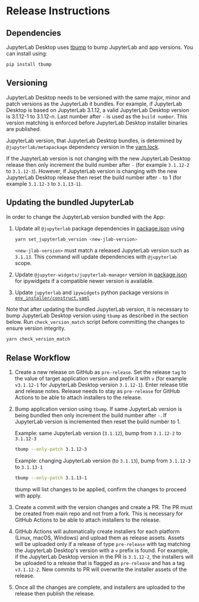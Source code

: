 # Release Instructions

## Dependencies

JupyterLab Desktop uses [tbump](https://github.com/dmerejkowsky/tbump) to bump JupyterLab and app versions. You can install using:
```bash
pip install tbump
```

## Versioning

JupyterLab Desktop needs to be versioned with the same major, minor and patch versions as the JupyterLab it bundles. For example, if JupyterLab Desktop is based on JupyterLab 3.1.12, a valid JupyterLab Desktop version is 3.1.12-1 to 3.1.12-n. Last number after `-` is used as the `build number`. This version matching is enforced before JupyterLab Desktop installer binaries are published.

JupyterLab version, that JupyterLab Desktop bundles, is determined by `@jupyterlab/metapackage` dependency version in the [yarn.lock](yarn.lock).

If the JupyterLab version is not changing with the new JupyterLab Desktop release then only increment the build number after `-` (for example `3.1.12-2` to `3.1.12-3`). However, if JupyterLab version is changing with the new JupyterLab Desktop release then reset the build number after `-` to 1 (for example `3.1.12-3` to `3.1.13-1`).


## Updating the bundled JupyterLab

In order to change the JupyterLab version bundled with the App:

1. Update all `@jupyterlab` package dependencies in [package.json](package.json) using
    ```bash
    yarn set_jupyterlab_version <new-jlab-version>
    ```
    `<new-jlab-version>` must match a released JupyterLab version such as `3.1.13`. This command will update dependencies with `@jupyterlab` scope.

2. Update `@jupyter-widgets/jupyterlab-manager` version in [package.json](package.json) for ipywidgets if a compatible newer version is available.

3. Update `jupyterlab` and `ipywidgets` python package versions in [`env_installer/construct.yaml`](env_installer/construct.yaml)

Note that after updating the bundled JupyterLab version, it is necessary to bump JupyterLab Desktop version using `tbump` as described in the section below. Run `check_version_match` script before committing the changes to ensure version integrity.

```bash
yarn check_version_match
```

## Relase Workflow

1. Create a new release on GitHub as `pre-release`. Set the release `tag` to the value of target application version and prefix it with `v` (for example `v3.1.12-1` for JupyterLab Desktop version `3.1.12-1`). Enter release title and release notes. Release needs to stay as `pre-release` for GitHub Actions to be able to attach installers to the release.

2. Bump application version using `tbump`. If same JupyterLab version is being bundled then only increment the build number after `-`. If JupyterLab version is incremented then reset the build number to 1.

    Example: same JupyterLab version (`3.1.12`), bump from `3.1.12-2` to `3.1.12-3`
    ```bash
    tbump --only-patch 3.1.12-3
    ```

    Example: changing JupyterLab version (to `3.1.13`), bump from `3.1.12-3` to `3.1.13-1`
    ```bash
    tbump --only-patch 3.1.13-1
    ```

    tbump will list changes to be applied, confirm the changes to proceed with apply.

3. Create a commit with the version changes and create a PR. The PR must be created from main repo and not from a fork. This is necessary for GitHub Actions to be able to attach installers to the release.

4. GitHub Actions will automatically create installers for each platform (Linux, macOS, Windows) and upload them as release assets. Assets will be uploaded only if a release of type `pre-release` with tag matching the JupyterLab Desktop's version with a `v` prefix is found. For example, if the JupyterLab Desktop version in the PR is `3.1.12-2`, the installers will be uploaded to a release that is flagged as `pre-release` and has a tag `v3.1.12-2`. New commits to PR will overwrite the installer assets of the release.

5. Once all the changes are complete, and installers are uploaded to the release then publish the release.
